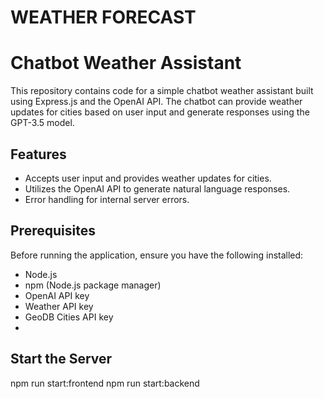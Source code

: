 # WEATHER FORECAST

# Chatbot Weather Assistant

This repository contains code for a simple chatbot weather assistant built using Express.js and the OpenAI API. The chatbot can provide weather updates for cities based on user input and generate responses using the GPT-3.5 model.

## Features

- Accepts user input and provides weather updates for cities.
- Utilizes the OpenAI API to generate natural language responses.
- Error handling for internal server errors.

## Prerequisites

Before running the application, ensure you have the following installed:

- Node.js 
- npm (Node.js package manager)
- OpenAI API key
- Weather API key
- GeoDB Cities API key
- 
## Start the Server

npm run start:frontend
npm run start:backend

